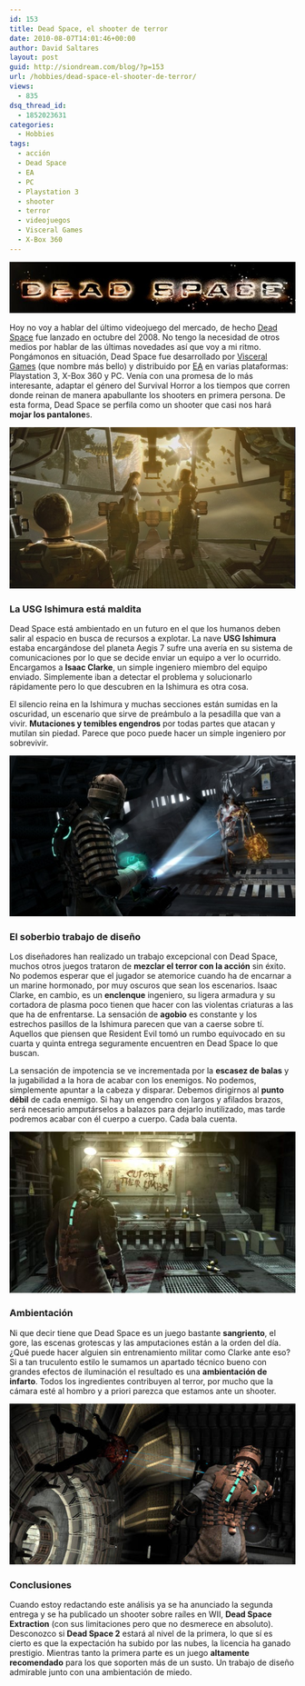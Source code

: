 ```yaml
---
id: 153
title: Dead Space, el shooter de terror
date: 2010-08-07T14:01:46+00:00
author: David Saltares
layout: post
guid: http://siondream.com/blog/?p=153
url: /hobbies/dead-space-el-shooter-de-terror/
views:
  - 835
dsq_thread_id:
  - 1852023631
categories:
  - Hobbies
tags:
  - acción
  - Dead Space
  - EA
  - PC
  - Playstation 3
  - shooter
  - terror
  - videojuegos
  - Visceral Games
  - X-Box 360
---
```


![dead-space-portada.jpg](/img/wp/dead-space-portada.jpg)

Hoy no voy a hablar del último videojuego del mercado, de hecho [Dead Space](http://es.wikipedia.org/wiki/Dead_Space) fue lanzado en octubre del 2008\. No tengo la necesidad de otros medios por hablar de las últimas novedades así que voy a mi ritmo. Pongámonos en situación, Dead Space fue desarrollado por [Visceral Games](http://es.wikipedia.org/wiki/Visceral_Games) (que nombre más bello) y distribuido por [EA](http://es.wikipedia.org/wiki/Electronic_Arts) en varias plataformas: Playstation 3, X-Box 360 y PC. Venía con una promesa de lo más interesante, adaptar el género del Survival Horror a los tiempos que corren donde reinan de manera apabullante los shooters en primera persona. De esta forma, Dead Space se perfila como un shooter que casi nos hará **mojar los pantalone**s.

![dead-space-04.jpeg](/img/wp/dead-space-04.jpeg)

### La USG Ishimura está maldita

Dead Space está ambientado en un futuro en el que los humanos deben salir al espacio en busca de recursos a explotar. La nave **USG Ishimura** estaba encargándose del planeta Aegis 7 sufre una avería en su sistema de comunicaciones por lo que se decide enviar un equipo a ver lo ocurrido. Encargamos a **Isaac Clarke**, un simple ingeniero miembro del equipo enviado. Simplemente iban a detectar el problema y solucionarlo rápidamente pero lo que descubren en la Ishimura es otra cosa.

El silencio reina en la Ishimura y muchas secciones están sumidas en la oscuridad, un escenario que sirve de preámbulo a la pesadilla que van a vivir. **Mutaciones y temibles engendros** por todas partes que atacan y mutilan sin piedad. Parece que poco puede hacer un simple ingeniero por sobrevivir.

![dead-space-01.jpg](/img/wp/dead-space-01.jpg)

### El soberbio trabajo de diseño

Los diseñadores han realizado un trabajo excepcional con Dead Space, muchos otros juegos trataron de **mezclar el terror con la acción** sin éxito. No podemos esperar que el jugador se atemorice cuando ha de encarnar a un marine hormonado, por muy oscuros que sean los escenarios. Isaac Clarke, en cambio, es un **enclenque** ingeniero, su ligera armadura y su cortadora de plasma poco tienen que hacer con las violentas criaturas a las que ha de enfrentarse. La sensación de **agobio** es constante y los estrechos pasillos de la Ishimura parecen que van a caerse sobre tí. Aquellos que piensen que Resident Evil tomó un rumbo equivocado en su cuarta y quinta entrega seguramente encuentren en Dead Space lo que buscan.

La sensación de impotencia se ve incrementada por la **escasez de balas** y la jugabilidad a la hora de acabar con los enemigos. No podemos, simplemente apuntar a la cabeza y disparar. Debemos dirigirnos al **punto débil** de cada enemigo. Si hay un engendro con largos y afilados brazos, será necesario amputárselos a balazos para dejarlo inutilizado, mas tarde podremos acabar con él cuerpo a cuerpo. Cada bala cuenta.

![dead-space-02.jpg](/img/wp/dead-space-02.jpg)

### Ambientación

Ni que decir tiene que Dead Space es un juego bastante **sangriento**, el gore, las escenas grotescas y las amputaciones están a la orden del día. ¿Qué puede hacer alguien sin entrenamiento militar como Clarke ante eso? Si a tan truculento estilo le sumamos un apartado técnico bueno con grandes efectos de iluminación el resultado es una **ambientación de infarto**. Todos los ingredientes contribuyen al terror, por mucho que la cámara esté al hombro y a priori parezca que estamos ante un shooter.

![dead-space-03.jpg](/img/wp/dead-space-03.jpg)

### Conclusiones

Cuando estoy redactando este análisis ya se ha anunciado la segunda entrega y se ha publicado un shooter sobre raíles en WII, **Dead Space Extraction** (con sus limitaciones pero que no desmerece en absoluto). Desconozco si **Dead Space 2** estará al nivel de la primera, lo que sí es cierto es que la expectación ha subido por las nubes, la licencia ha ganado prestigio. Mientras tanto la primera parte es un juego **altamente recomendado** para los que soporten más de un susto. Un trabajo de diseño admirable junto con una ambientación de miedo.